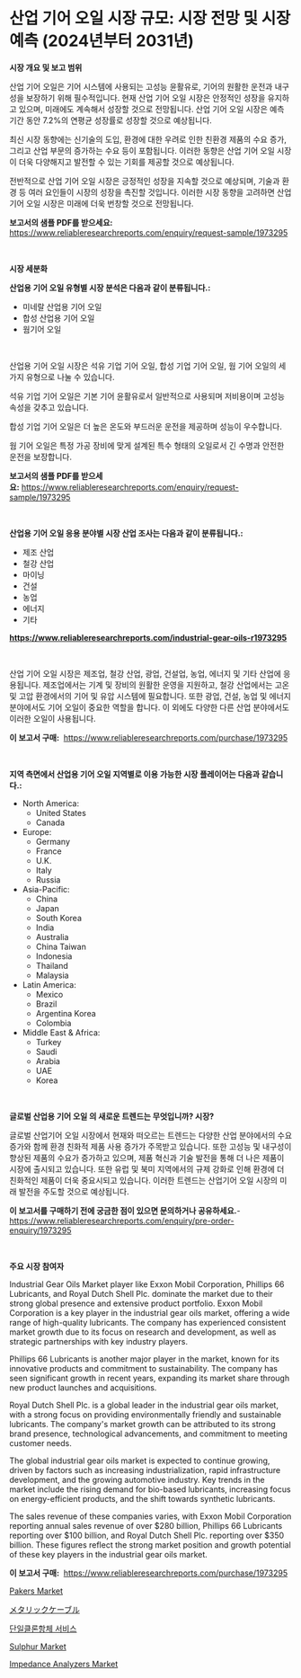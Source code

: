 <p><h1>산업 기어 오일 시장 규모: 시장 전망 및 시장 예측 (2024년부터 2031년)</h1></p><p><strong>시장 개요 및 보고 범위</strong></p>
<p><p>산업 기어 오일은 기어 시스템에 사용되는 고성능 윤활유로, 기어의 원활한 운전과 내구성을 보장하기 위해 필수적입니다. 현재 산업 기어 오일 시장은 안정적인 성장을 유지하고 있으며, 미래에도 계속해서 성장할 것으로 전망됩니다. 산업 기어 오일 시장은 예측 기간 동안 7.2%의 연평균 성장률로 성장할 것으로 예상됩니다.</p><p>최신 시장 동향에는 신기술의 도입, 환경에 대한 우려로 인한 친환경 제품의 수요 증가, 그리고 산업 부문의 증가하는 수요 등이 포함됩니다. 이러한 동향은 산업 기어 오일 시장이 더욱 다양해지고 발전할 수 있는 기회를 제공할 것으로 예상됩니다.</p><p>전반적으로 산업 기어 오일 시장은 긍정적인 성장을 지속할 것으로 예상되며, 기술과 환경 등 여러 요인들이 시장의 성장을 촉진할 것입니다. 이러한 시장 동향을 고려하면 산업 기어 오일 시장은 미래에 더욱 번창할 것으로 전망됩니다.</p></p>
<p><strong>보고서의 샘플 PDF를 받으세요:</strong> <a href="https://www.reliableresearchreports.com/enquiry/request-sample/1973295">https://www.reliableresearchreports.com/enquiry/request-sample/1973295</a></p>
<p>&nbsp;</p>
<p><strong>시장 세분화</strong></p>
<p><strong>산업용 기어 오일 유형별 시장 분석은 다음과 같이 분류됩니다.:</strong></p>
<p><ul><li>미네랄 산업용 기어 오일</li><li>합성 산업용 기어 오일</li><li>웜기어 오일</li></ul></p>
<p>&nbsp;</p>
<p><p>산업용 기어 오일 시장은 석유 기업 기어 오일, 합성 기업 기어 오일, 웜 기어 오일의 세 가지 유형으로 나눌 수 있습니다. </p><p>석유 기업 기어 오일은 기본 기어 윤활유로서 일반적으로 사용되며 저비용이며 고성능 속성을 갖추고 있습니다.</p><p>합성 기업 기어 오일은 더 높은 온도와 부드러운 운전을 제공하며 성능이 우수합니다.</p><p>웜 기어 오일은 특정 가공 장비에 맞게 설계된 특수 형태의 오일로서 긴 수명과 안전한 운전을 보장합니다.</p></p>
<p><strong>보고서의 샘플 PDF를 받으세요:</strong>&nbsp;<a href="https://www.reliableresearchreports.com/enquiry/request-sample/1973295">https://www.reliableresearchreports.com/enquiry/request-sample/1973295</a></p>
<p>&nbsp;</p>
<p><strong> 산업용 기어 오일 응용 분야별 시장 산업 조사는 다음과 같이 분류됩니다.:</strong></p>
<p><ul><li>제조 산업</li><li>철강 산업</li><li>마이닝</li><li>건설</li><li>농업</li><li>에너지</li><li>기타</li></ul></p>
<p><strong><a href="https://www.reliableresearchreports.com/industrial-gear-oils-r1973295">https://www.reliableresearchreports.com/industrial-gear-oils-r1973295</a></strong></p>
<p>&nbsp;</p>
<p><p>산업 기어 오일 시장은 제조업, 철강 산업, 광업, 건설업, 농업, 에너지 및 기타 산업에 응용됩니다. 제조업에서는 기계 및 장비의 원활한 운영을 지원하고, 철강 산업에서는 고온 및 고압 환경에서의 기어 및 유압 시스템에 필요합니다. 또한 광업, 건설, 농업 및 에너지 분야에서도 기어 오일이 중요한 역할을 합니다. 이 외에도 다양한 다른 산업 분야에서도 이러한 오일이 사용됩니다.</p></p>
<p><strong>이 보고서 구매:</strong>&nbsp; <a href="https://www.reliableresearchreports.com/purchase/1973295">https://www.reliableresearchreports.com/purchase/1973295</a></p>
<p>&nbsp;</p>
<p><strong>지역 측면에서 산업용 기어 오일 지역별로 이용 가능한 시장 플레이어는 다음과 같습니다.:</strong></p>
<p><ul>
    <li>
        North America:
        <ul>
            <li>United States</li>
            <li>Canada</li>
        </ul>
    </li>
    <li>
        Europe:
        <ul>
            <li>Germany</li>
            <li>France</li>
            <li>U.K.</li>
            <li>Italy</li>
            <li>Russia</li>
        </ul>
    </li>
    <li>
        Asia-Pacific:
        <ul>
            <li>China</li>
            <li>Japan</li>
            <li>South Korea</li>
            <li>India</li>
            <li>Australia</li>
            <li>China Taiwan</li>
            <li>Indonesia</li>
            <li>Thailand</li>
            <li>Malaysia</li>
        </ul>
    </li>
    <li>
        Latin America:
        <ul>
            <li>Mexico</li>
            <li>Brazil</li>
            <li>Argentina Korea</li>
            <li>Colombia</li>
        </ul>
    </li>
    <li>
        Middle East & Africa:
        <ul>
            <li>Turkey</li>
            <li>Saudi</li>
            <li>Arabia</li>
            <li>UAE</li>
            <li>Korea</li>
        </ul>
    </li>
    </ul></p>
<p>&nbsp;</p>
<p><strong>글로벌 산업용 기어 오일 의 새로운 트렌드는 무엇입니까? 시장?</strong></p>
<p><p>글로벌 산업기어 오일 시장에서 현재와 떠오르는 트렌드는 다양한 산업 분야에서의 수요 증가와 함께 환경 친화적 제품 사용 증가가 주목받고 있습니다. 또한 고성능 및 내구성이 향상된 제품의 수요가 증가하고 있으며, 제품 혁신과 기술 발전을 통해 더 나은 제품이 시장에 출시되고 있습니다. 또한 유럽 및 북미 지역에서의 규제 강화로 인해 환경에 더 친화적인 제품이 더욱 중요시되고 있습니다. 이러한 트렌드는 산업기어 오일 시장의 미래 발전을 주도할 것으로 예상됩니다.</p></p>
<p><strong>이 보고서를 구매하기 전에 궁금한 점이 있으면 문의하거나 공유하세요.</strong>- <a href="https://www.reliableresearchreports.com/enquiry/pre-order-enquiry/1973295">https://www.reliableresearchreports.com/enquiry/pre-order-enquiry/1973295</a></p>
<p>&nbsp;</p>
<p><strong>주요 시장 참여자</strong></p>
<p><p>Industrial Gear Oils Market player like Exxon Mobil Corporation, Phillips 66 Lubricants, and Royal Dutch Shell Plc. dominate the market due to their strong global presence and extensive product portfolio. Exxon Mobil Corporation is a key player in the industrial gear oils market, offering a wide range of high-quality lubricants. The company has experienced consistent market growth due to its focus on research and development, as well as strategic partnerships with key industry players.</p><p>Phillips 66 Lubricants is another major player in the market, known for its innovative products and commitment to sustainability. The company has seen significant growth in recent years, expanding its market share through new product launches and acquisitions.</p><p>Royal Dutch Shell Plc. is a global leader in the industrial gear oils market, with a strong focus on providing environmentally friendly and sustainable lubricants. The company's market growth can be attributed to its strong brand presence, technological advancements, and commitment to meeting customer needs.</p><p>The global industrial gear oils market is expected to continue growing, driven by factors such as increasing industrialization, rapid infrastructure development, and the growing automotive industry. Key trends in the market include the rising demand for bio-based lubricants, increasing focus on energy-efficient products, and the shift towards synthetic lubricants.</p><p>The sales revenue of these companies varies, with Exxon Mobil Corporation reporting annual sales revenue of over $280 billion, Phillips 66 Lubricants reporting over $100 billion, and Royal Dutch Shell Plc. reporting over $350 billion. These figures reflect the strong market position and growth potential of these key players in the industrial gear oils market.</p></p>
<p><strong>이 보고서 구매:</strong>&nbsp;&nbsp;<a href="https://www.reliableresearchreports.com/purchase/1973295">https://www.reliableresearchreports.com/purchase/1973295</a></p>
<p><p><a href="https://github.com/Chiragrp22/Market-Research-Report-List-4/blob/main/pakers-market.md">Pakers Market</a></p><p><a href="https://github.com/hwbcz413288296/Market-Research-Report-List-1/blob/main/352980529297.md">メタリックケーブル</a></p><p><a href="https://github.com/fredrickeglers/Market-Research-Report-List-1/blob/main/907726827003.md">단일클론항체 서비스</a></p><p><a href="https://issuu.com/reportprime-2/docs/sulphur-market-size-2030.pptx">Sulphur Market</a></p><p><a href="https://github.com/derrinmiltonellis35gcl/Market-Research-Report-List-2/blob/main/impedance-analyzers-market.md">Impedance Analyzers Market</a></p></p>